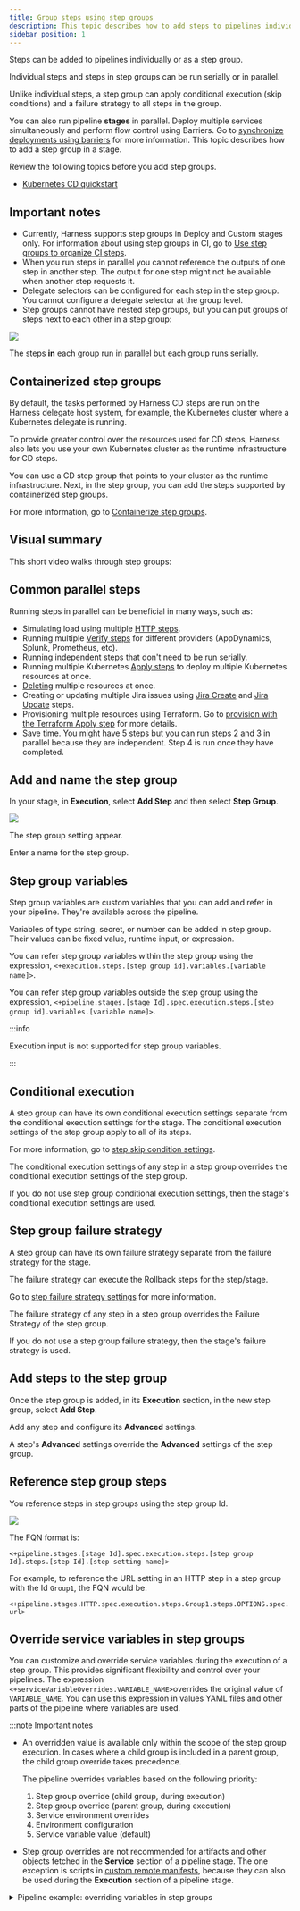 ```yaml
---
title: Group steps using step groups
description: This topic describes how to add steps to pipelines individually or as a step group. Steps in a step group can be run serially or in parallel.
sidebar_position: 1
---
```


Steps can be added to pipelines individually or as a step group.

Individual steps and steps in step groups can be run serially or in parallel.

Unlike individual steps, a step group can apply conditional execution (skip conditions) and a failure strategy to all steps in the group.

You can also run pipeline **stages** in parallel. Deploy multiple services simultaneously and perform flow control using Barriers. Go to [synchronize deployments using barriers](/docs/continuous-delivery/x-platform-cd-features/cd-steps/flow-control/synchronize-deployments-using-barriers) for more information. This topic describes how to add a step group in a stage.

Review the following topics before you add step groups.

* [Kubernetes CD quickstart](/docs/continuous-delivery/deploy-srv-diff-platforms/kubernetes/kubernetes-cd-quickstart)

## Important notes

* Currently, Harness supports step groups in Deploy and Custom stages only. For information about using step groups in CI, go to [Use step groups to organize CI steps](/docs/continuous-integration/use-ci/optimize-and-more/group-ci-steps-using-step-groups).
* When you run steps in parallel you cannot reference the outputs of one step in another step. The output for one step might not be available when another step requests it.
* Delegate selectors can be configured for each step in the step group. You cannot configure a delegate selector at the group level.
* Step groups cannot have nested step groups, but you can put groups of steps next to each other in a step group:

![](./utilities/static/step-groups-04.png)

The steps **in** each group run in parallel but each group runs serially.


## Containerized step groups

By default, the tasks performed by Harness CD steps are run on the Harness delegate host system, for example, the Kubernetes cluster where a Kubernetes delegate is running.

To provide greater control over the resources used for CD steps, Harness also lets you use your own Kubernetes cluster as the runtime infrastructure for CD steps.

You can use a CD step group that points to your cluster as the runtime infrastructure. Next, in the step group, you can add the steps supported by containerized step groups.

For more information, go to [Containerize step groups](/docs/continuous-delivery/x-platform-cd-features/cd-steps/containerized-steps/containerized-step-groups.md).


## Visual summary

This short video walks through step groups:

<!-- Video:
https://www.youtube.com/watch?v=J5eHYSbE8cg-->
<docvideo src="https://www.youtube.com/watch?v=J5eHYSbE8cg" />


## Common parallel steps

Running steps in parallel can be beneficial in many ways, such as:

* Simulating load using multiple [HTTP steps](/docs/continuous-delivery/x-platform-cd-features/cd-steps/utilities/http-step).
* Running multiple [Verify steps](/docs/continuous-delivery/verify/verify-deployments-with-the-verify-step) for different providers (AppDynamics, Splunk, Prometheus, etc).
* Running independent steps that don't need to be run serially.
* Running multiple Kubernetes [Apply steps](/docs/continuous-delivery/deploy-srv-diff-platforms/kubernetes/cd-k8s-ref/kubernetes-apply-step) to deploy multiple Kubernetes resources at once.
* [Deleting](/docs/continuous-delivery/deploy-srv-diff-platforms/kubernetes/kubernetes-executions/delete-kubernetes-resources) multiple resources at once.
* Creating or updating multiple Jira issues using [Jira Create](/docs/continuous-delivery/x-platform-cd-features/cd-steps/ticketing-systems/create-jira-issues-in-cd-stages) and [Jira Update](/docs/continuous-delivery/x-platform-cd-features/cd-steps/ticketing-systems/update-jira-issues-in-cd-stages) steps.
* Provisioning multiple resources using Terraform. Go to [provision with the Terraform Apply step](/docs/continuous-delivery/cd-infrastructure/terraform-infra/run-a-terraform-plan-with-the-terraform-apply-step) for more details.
* Save time. You might have 5 steps but you can run steps 2 and 3 in parallel because they are independent. Step 4 is run once they have completed.

## Add and name the step group

In your stage, in **Execution**, select **Add Step** and then select **Step Group**.

![](./utilities/static/step-groups-00.png)

The step group setting appear.

Enter a name for the step group.

## Step group variables

Step group variables are custom variables that you can add and refer in your pipeline. They're available across the pipeline.

Variables of type string, secret, or number can be added in step group. Their values can be fixed value, runtime input, or expression.

You can refer step group variables within the step group using the expression, `<+execution.steps.[step group id].variables.[variable name]>`.

You can refer step group variables outside the step group using the expression, `<+pipeline.stages.[stage Id].spec.execution.steps.[step group id].variables.[variable name]>`.

:::info

Execution input is not supported for step group variables.

:::

## Conditional execution

A step group can have its own conditional execution settings separate from the conditional execution settings for the stage. The conditional execution settings of the step group apply to all of its steps.

For more information, go to [step skip condition settings](https://developer.harness.io/docs/platform/pipelines/w_pipeline-steps-reference/step-skip-condition-settings/).

The conditional execution settings of any step in a step group overrides the conditional execution settings of the step group.

If you do not use step group conditional execution settings, then the stage's conditional execution settings are used.

## Step group failure strategy

A step group can have its own failure strategy separate from the failure strategy for the stage.

The failure strategy can execute the Rollback steps for the step/stage.

Go to [step failure strategy settings](https://developer.harness.io/docs/platform/pipelines/w_pipeline-steps-reference/step-failure-strategy-settings/) for more information.

The failure strategy of any step in a step group overrides the Failure Strategy of the step group.

If you do not use a step group failure strategy, then the stage's failure strategy is used.

## Add steps to the step group

Once the step group is added, in its **Execution** section, in the new step group, select **Add Step**.

Add any step and configure its **Advanced** settings.

A step's **Advanced** settings override the **Advanced** settings of the step group.


## Reference step group steps

You reference steps in step groups using the step group Id.

![](./utilities/static/step-groups-03.png)

The FQN format is:

`<+pipeline.stages.[stage Id].spec.execution.steps.[step group Id].steps.[step Id].[step setting name]>`

For example, to reference the URL setting in an HTTP step in a step group with the Id `Group1`, the FQN would be:

`<+pipeline.stages.HTTP.spec.execution.steps.Group1.steps.OPTIONS.spec.url>`

## Override service variables in step groups

You can customize and override service variables during the execution of a step group. This provides significant flexibility and control over your pipelines. The expression `<+serviceVariableOverrides.VARIABLE_NAME>`overrides the original value of `VARIABLE_NAME`. You can use this expression in values YAML files and other parts of the pipeline where variables are used.  

:::note Important notes
- An overridden value is available only within the scope of the step group execution. In cases where a child group is included in a parent group, the child group override takes precedence. 

    The pipeline overrides variables based on the following priority:
    1. Step group override (child group, during execution)
    2. Step group override (parent group, during execution)
    3. Service environment overrides
    4. Environment configuration
    5. Service variable value (default)

- Step group overrides are not recommended for artifacts and other objects fetched in the **Service** section of a pipeline stage. The one exception is scripts in [custom remote manifests](/docs/continuous-delivery/deploy-srv-diff-platforms/kubernetes/cd-kubernetes-category/add-a-custom-remote-script-and-manifests/), because they can also be used during the **Execution** section of a pipeline stage.

<details><summary>Pipeline example: overriding variables in step groups</summary>

The following pipeline illustrates how to override service variables. The service definition has two defined variables, `svar1` and `svar2`. The pipeline overrides these variables as follows:

* The `parent` step group overrides `svar1` with the value `fromStepGroup_OverriddenAtParentStepGroup`.
* The `parent` step group also has a variable `svarParent` with the value `DefinedAtParentLevel`. The `child` step group overrides this with the value `OverridenByChildStepGroup`.
* The `child` step group overrides `svar2` with the value `fromStepGroup_OverriddenAtChildLevel`. 


<figure>

![](./static/override-service-variables-pipeline-example.png)

<figcaption>Overriding service variables in a pipeline - example</figcaption>
</figure>


```yaml
pipeline:
  projectIdentifier: svcredesignhinger
  orgIdentifier: harness
  tags: {}
  stages:
    - stage:
        name: dep
        identifier: dep
        description: ""
        type: Deployment
        spec:
          deploymentType: Kubernetes
          service:
            serviceRef: TestStepGroupOverridesService
          environment:
            environmentRef: qa
            environmentInputs:
              identifier: qa
              type: PreProduction
              variables:
                - name: rtvar1123
                  type: String
                  value: <+input>
            deployToAll: false
            infrastructureDefinitions:
              - identifier: delegateInfra2
          execution:
            steps:
              - stepGroup:
                  name: parent
                  identifier: parent
                  steps:
                    - step:
                        type: ShellScript
                        name: ShellScript_2
                        identifier: ShellScript_2
                        spec:
                          shell: Bash
                          onDelegate: true
                          source:
                            type: Inline
                            spec:
                              script: echo <+serviceVariableOverrides.svarParent>
                          environmentVariables: []
                          outputVariables: []
                        timeout: 10m
                    - stepGroup:
                        name: child
                        identifier: child
                        steps:
                          - step:
                              type: ShellScript
                              name: ShellScript_1
                              identifier: ShellScript_1
                              spec:
                                shell: Bash
                                onDelegate: true
                                source:
                                  type: Inline
                                  spec:
                                    script: |+
                                      echo <+serviceVariableOverrides.svar1>
                                      echo <+serviceVariableOverrides.svar2>

                                      echo "child overriding parent value"
                                      echo <+serviceVariableOverrides.svarParent>

                                environmentVariables: []
                                outputVariables: []
                              timeout: 10m
                        variables:
                          - name: svar2
                            type: String
                            value: fromStepGroup_OverriddenAtChildLevel
                            description: ""
                            required: false
                          - name: svarParent
                            type: String
                            value: OverridenByChildStepGroup
                            description: ""
                            required: false
                  variables:
                    - name: svar1
                      type: String
                      value: fromStepGroup_OverriddenAtParentStepGroup
                      description: ""
                      required: false
                    - name: svarParent
                      type: String
                      value: DefinedAtParentLevel
                      description: ""
                      required: false
            rollbackSteps: []
        tags: {}
        failureStrategies:
          - onFailure:
              errors:
                - AllErrors
              action:
                type: StageRollback
  identifier: StepGroupLevelOverrides
  name: StepGroupLevelOverrides 

```

</details>


